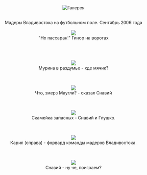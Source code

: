 &nbsp;

<p style='text-align: center'>
    <img src="/img/tit_gallery.jpg" alt='Галерея' />
</p>

<div align="center">
<br>Мадеры Владивостока на футбольном поле. Сентябрь 2006 года
<br>
<br>
<a href="/gallery/vlad/1.jpg"><img border=0 src="/gallery/vlad/1_sm.jpg"></a>
<br>"Но пассаран!"  Гинор на воротах
<br>
<br>
<br>
<br>


<a href="/gallery/vlad/2.jpg"><img border=0 src="/gallery/vlad/2_sm.jpg"></a>
<br>Мурина в раздумье - хде мячик?
<br>
<br>
<br>

<a href="/gallery/vlad/3.jpg"><img border=0 src="/gallery/vlad/3_sm.jpg"></a>
<br>Что, змерз Маугли? - сказал Снавий
<br>
<br>
<br>

<a href="/gallery/vlad/5.jpg"><img border=0 src="/gallery/vlad/5_sm.jpg"></a>
<br>Скамейка запасных - Снавий и Глушко.
<br>
<br>
<br>

<a href="/gallery/vlad/6.jpg"><img border=0 src="/gallery/vlad/6_sm.jpg"></a>
<br>Карил (справа) - форвард команды мадеров Владивостока.
<br>
<br>
<br>

<a href="/gallery/vlad/7.jpg"><img border=0 src="/gallery/vlad/7_sm.jpg"></a>
<br>Снавий - ну че, поиграем?
<br>
<br>
<br>
</div>
